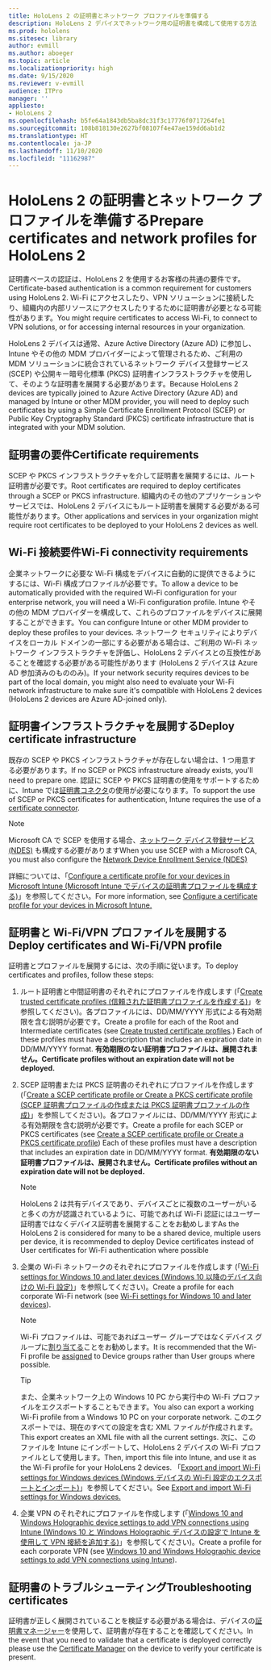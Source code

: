 ```yaml
---
title: HoloLens 2 の証明書とネットワーク プロファイルを準備する
description: HoloLens 2 デバイスでネットワーク用の証明書を構成して使用する方法
ms.prod: hololens
ms.sitesec: library
author: evmill
ms.author: aboeger
ms.topic: article
ms.localizationpriority: high
ms.date: 9/15/2020
ms.reviewer: v-evmill
audience: ITPro
manager: ''
appliesto:
- HoloLens 2
ms.openlocfilehash: b5fe64a1843db5ba8dc31f3c17776f0717264fe1
ms.sourcegitcommit: 108b818130e2627bf08107f4e47ae159dd6ab1d2
ms.translationtype: HT
ms.contentlocale: ja-JP
ms.lasthandoff: 11/10/2020
ms.locfileid: "11162987"
---
```

# <span data-ttu-id="c4add-103">HoloLens 2 の証明書とネットワーク プロファイルを準備する</span><span class="sxs-lookup"><span data-stu-id="c4add-103">Prepare certificates and network profiles for HoloLens 2</span></span>

<span data-ttu-id="c4add-104">証明書ベースの認証は、HoloLens 2 を使用するお客様の共通の要件です。</span><span class="sxs-lookup"><span data-stu-id="c4add-104">Certificate-based authentication is a common requirement for customers using HoloLens 2.</span></span> <span data-ttu-id="c4add-105">Wi-Fi にアクセスしたり、VPN ソリューションに接続したり、組織内の内部リソースにアクセスしたりするために証明書が必要となる可能性があります。</span><span class="sxs-lookup"><span data-stu-id="c4add-105">You might require certificates to access Wi-Fi, to connect to VPN solutions, or for accessing internal resources in your organization.</span></span>

<span data-ttu-id="c4add-106">HoloLens 2 デバイスは通常、Azure Active Directory (Azure AD) に参加し、Intune やその他の MDM プロバイダーによって管理されるため、ご利用の MDM ソリューションに統合されているネットワーク デバイス登録サービス (SCEP) や公開キー暗号化標準 (PKCS) 証明書インフラストラクチャを使用して、そのような証明書を展開する必要があります。</span><span class="sxs-lookup"><span data-stu-id="c4add-106">Because HoloLens 2 devices are typically joined to Azure Active Directory (Azure AD) and managed by Intune or other MDM provider, you will need to deploy such certificates by using a Simple Certificate Enrollment Protocol (SCEP) or Public Key Cryptography Standard (PKCS) certificate infrastructure that is integrated with your MDM solution.</span></span>

## <span data-ttu-id="c4add-107">証明書の要件</span><span class="sxs-lookup"><span data-stu-id="c4add-107">Certificate requirements</span></span>
<span data-ttu-id="c4add-108">SCEP や PKCS インフラストラクチャを介して証明書を展開するには、ルート証明書が必要です。</span><span class="sxs-lookup"><span data-stu-id="c4add-108">Root certificates are required to deploy certificates through a SCEP or PKCS infrastructure.</span></span> <span data-ttu-id="c4add-109">組織内のその他のアプリケーションやサービスでは、HoloLens 2 デバイスにもルート証明書を展開する必要がある可能性があります。</span><span class="sxs-lookup"><span data-stu-id="c4add-109">Other applications and services in your organization might require root certificates to be deployed to your HoloLens 2 devices as well.</span></span> 

## <span data-ttu-id="c4add-110">Wi-Fi 接続要件</span><span class="sxs-lookup"><span data-stu-id="c4add-110">Wi-Fi connectivity requirements</span></span>
<span data-ttu-id="c4add-111">企業ネットワークに必要な Wi-Fi 構成をデバイスに自動的に提供できるようにするには、Wi-Fi 構成プロファイルが必要です。</span><span class="sxs-lookup"><span data-stu-id="c4add-111">To allow a device to be automatically provided with the required Wi-Fi configuration for your enterprise network, you will need a Wi-Fi configuration profile.</span></span> <span data-ttu-id="c4add-112">Intune やその他の MDM プロバイダーを構成して、これらのプロファイルをデバイスに展開することができます。</span><span class="sxs-lookup"><span data-stu-id="c4add-112">You can configure Intune or other MDM provider to deploy these profiles to your devices.</span></span> <span data-ttu-id="c4add-113">ネットワーク セキュリティによりデバイスをローカル ドメインの一部にする必要がある場合は、ご利用の Wi-Fi ネットワーク インフラストラクチャを評価し、HoloLens 2 デバイスとの互換性があることを確認する必要がある可能性があります (HoloLens 2 デバイスは Azure AD 参加済みのもののみ)。</span><span class="sxs-lookup"><span data-stu-id="c4add-113">If your network security requires devices to be part of the local domain, you might also need to evaluate your Wi-Fi network infrastructure to make sure it's compatible with HoloLens 2 devices (HoloLens 2 devices are Azure AD-joined only).</span></span>

## <span data-ttu-id="c4add-114">証明書インフラストラクチャを展開する</span><span class="sxs-lookup"><span data-stu-id="c4add-114">Deploy certificate infrastructure</span></span>
<span data-ttu-id="c4add-115">既存の SCEP や PKCS インフラストラクチャが存在しない場合は、1 つ用意する必要があります。</span><span class="sxs-lookup"><span data-stu-id="c4add-115">If no SCEP or PKCS infrastructure already exists, you'll need to prepare one.</span></span> <span data-ttu-id="c4add-116">認証に SCEP や PKCS 証明書の使用をサポートするために、Intune では[証明書コネクタ](https://docs.microsoft.com/mem/intune/protect/certificate-connectors)の使用が必要になります。</span><span class="sxs-lookup"><span data-stu-id="c4add-116">To support the use of SCEP or PKCS certificates for authentication, Intune requires the use of a [certificate connector](https://docs.microsoft.com/mem/intune/protect/certificate-connectors).</span></span>

> [!NOTE]
> <span data-ttu-id="c4add-117">Microsoft CA で SCEP を使用する場合、[ネットワーク デバイス登録サービス (NDES)](https://docs.microsoft.com/mem/intune/protect/certificates-scep-configure#set-up-ndes) も構成する必要があります</span><span class="sxs-lookup"><span data-stu-id="c4add-117">When you use SCEP with a Microsoft CA, you must also configure the [Network Device Enrollment Service (NDES)](https://docs.microsoft.com/mem/intune/protect/certificates-scep-configure#set-up-ndes)</span></span>

<span data-ttu-id="c4add-118">詳細については、「[Configure a certificate profile for your devices in Microsoft Intune (Microsoft Intune でデバイスの証明書プロファイルを構成する)](https://docs.microsoft.com/intune/certificates-configure)」を参照してください。</span><span class="sxs-lookup"><span data-stu-id="c4add-118">For more information, see [Configure a certificate profile for your devices in Microsoft Intune.](https://docs.microsoft.com/intune/certificates-configure)</span></span>

## <span data-ttu-id="c4add-119">証明書と Wi-Fi/VPN プロファイルを展開する</span><span class="sxs-lookup"><span data-stu-id="c4add-119">Deploy certificates and Wi-Fi/VPN profile</span></span>
<span data-ttu-id="c4add-120">証明書とプロファイルを展開するには、次の手順に従います。</span><span class="sxs-lookup"><span data-stu-id="c4add-120">To deploy certificates and profiles, follow these steps:</span></span>
1.  <span data-ttu-id="c4add-121">ルート証明書と中間証明書のそれぞれにプロファイルを作成します (「[Create trusted certificate profiles (信頼された証明書プロファイルを作成する)](https://docs.microsoft.com/intune/protect/certificates-configure#create-trusted-certificate-profiles)」を参照してください)。各プロファイルには、DD/MM/YYYY 形式による有効期限を含む説明が必要です。</span><span class="sxs-lookup"><span data-stu-id="c4add-121">Create a profile for each of the Root and Intermediate certificates (see [Create trusted certificate profiles](https://docs.microsoft.com/intune/protect/certificates-configure#create-trusted-certificate-profiles).) Each of these profiles must have a description that includes an expiration date in DD/MM/YYYY format.</span></span> **<span data-ttu-id="c4add-122">有効期限のない証明書プロファイルは、展開されません。</span><span class="sxs-lookup"><span data-stu-id="c4add-122">Certificate profiles without an expiration date will not be deployed.</span></span>**
1.  <span data-ttu-id="c4add-123">SCEP 証明書または PKCS 証明書のそれぞれにプロファイルを作成します (「[Create a SCEP certificate profile or Create a PKCS certificate profile (SCEP 証明書プロファイルの作成または PKCS 証明書プロファイルの作成)](https://docs.microsoft.com/intune/protect/certficates-pfx-configure#create-a-pkcs-certificate-profile)」を参照してください)。各プロファイルには、DD/MM/YYYY 形式による有効期限を含む説明が必要です。</span><span class="sxs-lookup"><span data-stu-id="c4add-123">Create a profile for each SCEP or PKCS certificates (see [Create a SCEP certificate profile or Create a PKCS certificate profile](https://docs.microsoft.com/intune/protect/certficates-pfx-configure#create-a-pkcs-certificate-profile)) Each of these profiles must have a description that includes an expiration date in DD/MM/YYYY format.</span></span> **<span data-ttu-id="c4add-124">有効期限のない証明書プロファイルは、展開されません。</span><span class="sxs-lookup"><span data-stu-id="c4add-124">Certificate profiles without an expiration date will not be deployed.</span></span>**

    > [!NOTE]
    > <span data-ttu-id="c4add-125">HoloLens 2 は共有デバイスであり、デバイスごとに複数のユーザーがいると多くの方が認識されているように、可能であれば Wi-Fi 認証にはユーザー証明書ではなくデバイス証明書を展開することをお勧めします</span><span class="sxs-lookup"><span data-stu-id="c4add-125">As the HoloLens 2 is considered for many to be a shared device, multiple users per device, it is recommended to deploy Device certificates instead of User certificates for Wi-Fi authentication where possible</span></span>

3.  <span data-ttu-id="c4add-126">企業の Wi-Fi ネットワークのそれぞれにプロファイルを作成します (「[Wi-Fi settings for Windows 10 and later devices (Windows 10 以降のデバイス向けの Wi-Fi 設定)](https://docs.microsoft.com/intune/wi-fi-settings-windows)」を参照してください)。</span><span class="sxs-lookup"><span data-stu-id="c4add-126">Create a profile for each corporate Wi-Fi network (see [Wi-Fi settings for Windows 10 and later devices](https://docs.microsoft.com/intune/wi-fi-settings-windows)).</span></span> 
    > [!NOTE]
    > <span data-ttu-id="c4add-127">Wi-Fi プロファイルは、可能であればユーザー グループではなくデバイス グループに[割り当てる](https://docs.microsoft.com/mem/intune/configuration/device-profile-assign)ことをお勧めします。</span><span class="sxs-lookup"><span data-stu-id="c4add-127">It is recommended that the Wi-Fi profile be [assigned](https://docs.microsoft.com/mem/intune/configuration/device-profile-assign) to Device groups rather than User groups where possible.</span></span> 

    > [!TIP]
    > <span data-ttu-id="c4add-128">また、企業ネットワーク上の Windows 10 PC から実行中の Wi-Fi プロファイルをエクスポートすることもできます。</span><span class="sxs-lookup"><span data-stu-id="c4add-128">You also can export a working Wi-Fi profile from a Windows 10 PC on your corporate network.</span></span> <span data-ttu-id="c4add-129">このエクスポートでは、現在のすべての設定を含む XML ファイルが作成されます。</span><span class="sxs-lookup"><span data-stu-id="c4add-129">This export creates an XML file with all the current settings.</span></span> <span data-ttu-id="c4add-130">次に、このファイルを Intune にインポートして、HoloLens 2 デバイスの Wi-Fi プロファイルとして使用します。</span><span class="sxs-lookup"><span data-stu-id="c4add-130">Then, import this file into Intune, and use it as the Wi-Fi profile for your HoloLens 2 devices.</span></span> <span data-ttu-id="c4add-131">「[Export and import Wi-Fi settings for Windows devices (Windows デバイスの Wi-Fi 設定のエクスポートとインポート)](https://docs.microsoft.com/mem/intune/configuration/wi-fi-settings-import-windows-8-1)」を参照してください。</span><span class="sxs-lookup"><span data-stu-id="c4add-131">See [Export and import Wi-Fi settings for Windows devices.](https://docs.microsoft.com/mem/intune/configuration/wi-fi-settings-import-windows-8-1)</span></span>

4.  <span data-ttu-id="c4add-132">企業 VPN のそれぞれにプロファイルを作成します (「[Windows 10 and Windows Holographic device settings to add VPN connections using Intune (Windows 10 と Windows Holographic デバイスの設定で Intune を使用して VPN 接続を追加する)](https://docs.microsoft.com/intune/vpn-settings-windows-10)」を参照してください)。</span><span class="sxs-lookup"><span data-stu-id="c4add-132">Create a profile for each corporate VPN (see [Windows 10 and Windows Holographic device settings to add VPN connections using Intune](https://docs.microsoft.com/intune/vpn-settings-windows-10)).</span></span>

## <span data-ttu-id="c4add-133">証明書のトラブルシューティング</span><span class="sxs-lookup"><span data-stu-id="c4add-133">Troubleshooting certificates</span></span>

<span data-ttu-id="c4add-134">証明書が正しく展開されていることを検証する必要がある場合は、デバイスの[証明書マネージャー](certificate-manager.md)を使用して、証明書が存在することを確認してください。</span><span class="sxs-lookup"><span data-stu-id="c4add-134">In the event that you need to validate that a certificate is deployed correctly please use the [Certificate Manager](certificate-manager.md) on the device to verify your certificate is present.</span></span>  


